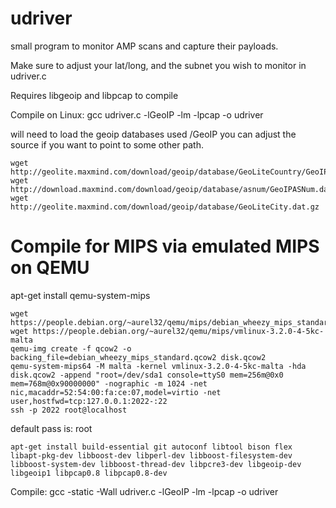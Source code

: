 # udriver
small program to monitor AMP scans and capture their payloads.

Make sure to adjust your lat/long, and the subnet you wish to monitor in udriver.c

Requires libgeoip and libpcap to compile

Compile on Linux: gcc udriver.c -lGeoIP -lm -lpcap -o udriver

will need to load the geoip databases used /GeoIP you can adjust the source if you want to point to some other path.
```
wget http://geolite.maxmind.com/download/geoip/database/GeoLiteCountry/GeoIP.dat.gz
wget http://download.maxmind.com/download/geoip/database/asnum/GeoIPASNum.dat.gz
wget http://geolite.maxmind.com/download/geoip/database/GeoLiteCity.dat.gz
```
# Compile for MIPS via emulated MIPS on QEMU

apt-get install qemu-system-mips
```
wget https://people.debian.org/~aurel32/qemu/mips/debian_wheezy_mips_standard.qcow2
wget https://people.debian.org/~aurel32/qemu/mips/vmlinux-3.2.0-4-5kc-malta
qemu-img create -f qcow2 -o backing_file=debian_wheezy_mips_standard.qcow2 disk.qcow2
qemu-system-mips64 -M malta -kernel vmlinux-3.2.0-4-5kc-malta -hda disk.qcow2 -append "root=/dev/sda1 console=ttyS0 mem=256m@0x0 mem=768m@0x90000000" -nographic -m 1024 -net nic,macaddr=52:54:00:fa:ce:07,model=virtio -net user,hostfwd=tcp:127.0.0.1:2022-:22
ssh -p 2022 root@localhost
```
default pass is: root
```
apt-get install build-essential git autoconf libtool bison flex libapt-pkg-dev libboost-dev libperl-dev libboost-filesystem-dev libboost-system-dev libboost-thread-dev libpcre3-dev libgeoip-dev libgeoip1 libpcap0.8 libpcap0.8-dev
```
Compile: gcc -static -Wall udriver.c -lGeoIP -lm -lpcap -o udriver


